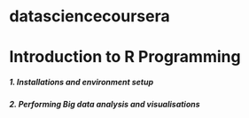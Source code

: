# datasciencecoursera

# Introduction to R Programming

##### 1. Installations and environment setup

##### 2. Performing Big data analysis and visualisations
